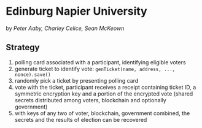 # Edinburg Napier University

by _Peter Aaby, Charley Celice, Sean McKeown_

## Strategy

1. polling card associated with a participant, identifying eligible voters
2. generate ticket to identify vote: `genTicket(name, address, ..., nonce).save()`
3. randomly pick a ticket by presenting polling card
4. vote with the ticket, participant receives a receipt containing ticket ID, a symmetric encryption key and a portion of the encrypted vote (shared secrets distributed among voters, blockchain and optionally government)
5. with keys of any two of voter, blockchain, government combined, the secrets and the results of election can be recovered